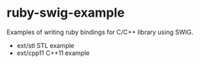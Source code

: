 # ruby-swig-example

Examples of writing ruby bindings for C/C++ library using SWIG.

* ext/stl STL example
* ext/cpp11 C++11 example

 
